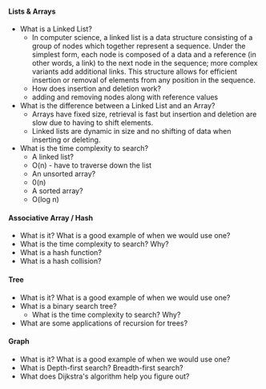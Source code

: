 #### Lists & Arrays
* What is a Linked List?
  - In computer science, a linked list is a data structure consisting of a group of nodes which together represent a sequence. Under the simplest form, each node is composed of a data and a reference (in other words, a link) to the next node in the sequence; more complex variants add additional links. This structure allows for efficient insertion or removal of elements from any position in the sequence.
  * How does insertion and deletion work?
  - adding and removing nodes along with reference values
* What is the difference between a Linked List and an Array?
  - Arrays have fixed size, retrieval is fast but insertion and deletion are slow due to having to shift elements.
  - Linked lists are dynamic in size and no shifting of data when inserting or deleting.
* What is the time complexity to search?
  * A linked list?
  - O(n) - have to traverse down the list
  * An unsorted array?
  - 0(n)
  * A sorted array?
  - O(log n)

#### Associative Array / Hash
* What is it? What is a good example of when we would use one?
* What is the time complexity to search? Why?
* What is a hash function?
* What is a hash collision?

#### Tree
* What is it? What is a good example of when we would use one?
* What is a binary search tree?
  * What is the time complexity to search? Why?
* What are some applications of recursion for trees?

#### Graph
* What is it? What is a good example of when we would use one?
* What is Depth-first search? Breadth-first search?
* What does Dijkstra's algorithm help you figure out?
